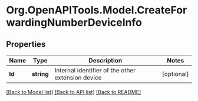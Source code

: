 
# Org.OpenAPITools.Model.CreateForwardingNumberDeviceInfo

## Properties

Name | Type | Description | Notes
------------ | ------------- | ------------- | -------------
**Id** | **string** | Internal identifier of the other extension device | [optional] 

[[Back to Model list]](../README.md#documentation-for-models)
[[Back to API list]](../README.md#documentation-for-api-endpoints)
[[Back to README]](../README.md)

